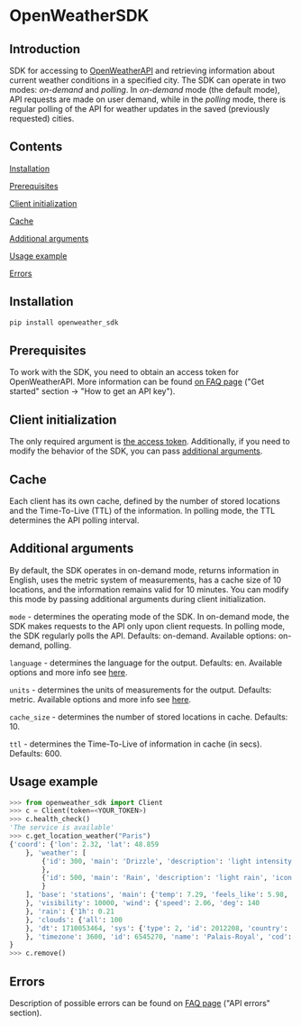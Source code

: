 # OpenWeatherSDK

## Introduction

SDK for accessing to [OpenWeatherAPI](https://openweathermap.org/api) and
retrieving information about current weather conditions in a specified city.
The SDK can operate in two modes: *on-demand* and *polling*. In *on-demand*
mode (the default mode), API requests are made on user demand, while in the
*polling* mode, there is regular polling of the API for weather updates in the
saved (previously requested) cities.

## Contents

[Installation](#installation)

[Prerequisites](#prerequisites)

[Client initialization](#client-initialization)

[Cache](#cache)

[Additional arguments](#additional-arguments)

[Usage example](#usage-example)

[Errors](#errors)

## Installation

```python
pip install openweather_sdk
```

## Prerequisites

To work with the SDK, you need to obtain an access token for OpenWeatherAPI.
More information can be found [on FAQ page](https://openweathermap.org/faq)
("Get started" section -> "How to get an API key").

## Client initialization

The only required argument is [the access token](#prerequisites). Additionally,
if you need to modify the behavior of the SDK, you can pass
[additional arguments](#additional-arguments).

## Cache

Each client has its own cache, defined by the number of stored locations and
the Time-To-Live (TTL) of the information. In polling mode, the TTL determines
the API polling interval.

## Additional arguments

By default, the SDK operates in on-demand mode, returns information in English,
uses the metric system of measurements, has a cache size of 10 locations, and
the information remains valid for 10 minutes. You can modify this mode by
passing additional arguments during client initialization.

`mode` - determines the operating mode of the SDK. In on-demand mode, the SDK
makes requests to the API only upon client requests. In polling mode, the SDK
regularly polls the API. Defaults: on-demand. Available options: on-demand, polling.

`language` - determines the language for the output. Defaults: en. Available
options and more info see [here](https://openweathermap.org/current#multi).

`units` - determines the units of measurements for the output. Defaults:
metric. Available options and more info see
[here](https://openweathermap.org/current#data).

`cache_size` - determines the number of stored locations in cache. Defaults: 10.

`ttl` - determines the Time-To-Live of information in cache (in secs). Defaults:
600. 

## Usage example

```python
>>> from openweather_sdk import Client
>>> c = Client(token=<YOUR_TOKEN>)
>>> c.health_check()
'The service is available'
>>> c.get_location_weather("Paris")
{'coord': {'lon': 2.32, 'lat': 48.859
    }, 'weather': [
        {'id': 300, 'main': 'Drizzle', 'description': 'light intensity drizzle', 'icon': '09d'
        },
        {'id': 500, 'main': 'Rain', 'description': 'light rain', 'icon': '10d'
        }
    ], 'base': 'stations', 'main': {'temp': 7.29, 'feels_like': 5.98, 'temp_min': 6.3, 'temp_max': 7.84, 'pressure': 993, 'humidity': 94
    }, 'visibility': 10000, 'wind': {'speed': 2.06, 'deg': 140
    }, 'rain': {'1h': 0.21
    }, 'clouds': {'all': 100
    }, 'dt': 1710053464, 'sys': {'type': 2, 'id': 2012208, 'country': 'FR', 'sunrise': 1710051241, 'sunset': 1710092881
    }, 'timezone': 3600, 'id': 6545270, 'name': 'Palais-Royal', 'cod': 200
}
>>> c.remove()
```

## Errors

Description of possible errors can be found on
[FAQ page](https://openweathermap.org/faq) ("API errors" section).
